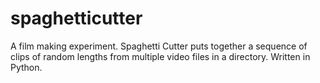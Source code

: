 # spaghetticutter
A film making experiment. Spaghetti Cutter puts together a sequence of clips of random lengths from multiple video files in a directory. Written in Python.
